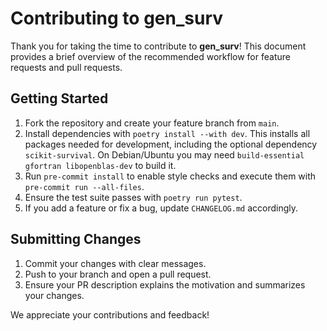 # Contributing to gen_surv

Thank you for taking the time to contribute to **gen_surv**! This document provides a brief overview of the recommended workflow for feature requests and pull requests.

## Getting Started

1. Fork the repository and create your feature branch from `main`.
2. Install dependencies with `poetry install --with dev`.
   This installs all packages needed for development, including
   the optional dependency `scikit-survival`.
   On Debian/Ubuntu you may need `build-essential gfortran libopenblas-dev`
   to build it.
3. Run `pre-commit install` to enable style checks and execute them with `pre-commit run --all-files`.
4. Ensure the test suite passes with `poetry run pytest`.
5. If you add a feature or fix a bug, update `CHANGELOG.md` accordingly.

## Submitting Changes

1. Commit your changes with clear messages.
2. Push to your branch and open a pull request.
3. Ensure your PR description explains the motivation and summarizes your changes.

We appreciate your contributions and feedback!
